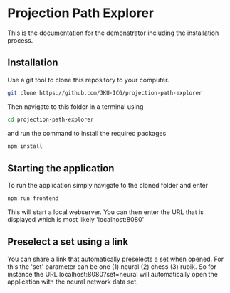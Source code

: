 # Projection Path Explorer

This is the documentation for the demonstrator including the installation process.

## Installation

Use a git tool to clone this repository to your computer.

```bash
git clone https://github.com/JKU-ICG/projection-path-explorer
```

Then navigate to this folder in a terminal using

```bash
cd projection-path-explorer
```

and run the command to install the required packages

```bash
npm install
```

## Starting the application

To run the application simply navigate to the cloned folder and enter

```bash
npm run frontend
```

This will start a local webserver. You can then enter the URL that is displayed which
is most likely 'localhost:8080'

## Preselect a set using a link

You can share a link that automatically preselects a set when opened. For this the 'set' parameter can be one (1) neural (2) chess (3) rubik. So for instance the URL localhost:8080?set=neural will automatically open the application with the neural network data set.
